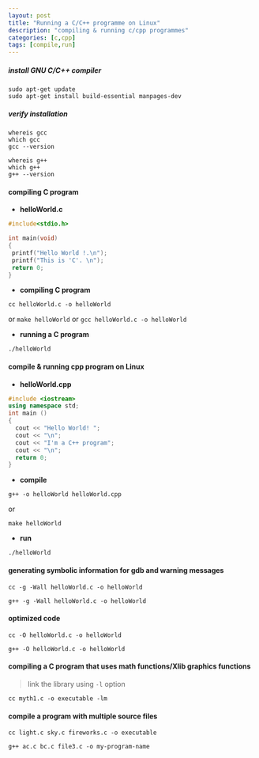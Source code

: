 ```yaml
---
layout: post
title: "Running a C/C++ programme on Linux"
description: "compiling & running c/cpp programmes"
categories: [c,cpp]
tags: [compile,run]
---
```


##### install GNU C/C++ compiler

```shell
sudo apt-get update
sudo apt-get install build-essential manpages-dev
```

##### verify installation

```shell
whereis gcc
which gcc
gcc --version
```

```shell
whereis g++
which g++
g++ --version
```

#### compiling C program

+ **helloWorld.c**

```cpp
#include<stdio.h>

int main(void)
{
 printf("Hello World !.\n");
 printf("This is 'C'. \n");
 return 0;
}
```

+ **compiling C program**

```shell
cc helloWorld.c -o helloWorld
```
or `make helloWorld` or `gcc helloWorld.c -o helloWorld`

+ **running a C program**

```shell
./helloWorld
```

#### compile & running cpp program on Linux

+ **helloWorld.cpp**

```cpp
#include <iostream>
using namespace std;
int main ()
{
  cout << "Hello World! ";
  cout << "\n";
  cout << "I'm a C++ program";
  cout << "\n";
  return 0;
}
```

+ **compile**

```shell
g++ -o helloWorld helloWorld.cpp
```
or
```shell
make helloWorld
```

* **run**

```shell
./helloWorld
```

#### generating symbolic information for gdb and warning messages

```shell
cc -g -Wall helloWorld.c -o helloWorld
```

```shell
g++ -g -Wall helloWorld.c -o helloWorld
```

#### optimized code

```shell
cc -O helloWorld.c -o helloWorld
```

```shell
g++ -O helloWorld.c -o helloWorld
```

#### compiling a C program that uses math functions/Xlib graphics functions

> link the library using `-l` option

```shell
cc myth1.c -o executable -lm
```

#### compile a program with multiple source files

```shell
cc light.c sky.c fireworks.c -o executable
```

```shell
g++ ac.c bc.c file3.c -o my-program-name
```
